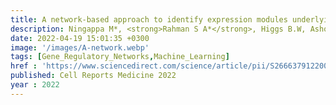 ```yaml
---
title: A network-based approach to identify expression modules underlying rejection in pediatric liver transplantation
description: Ningappa M*, <strong>Rahman S A*</strong>, Higgs B.W, Ashokkumar C.S, Sahni N, Sindhi R✝, <strong>Das J✝</strong>
date: 2022-04-19 15:01:35 +0300
image: '/images/A-network.webp'
tags: [Gene_Regulatory_Networks,Machine_Learning]
href : 'https://www.sciencedirect.com/science/article/pii/S2666379122001227#sec2'
published: Cell Reports Medicine 2022
year : 2022
---
```

